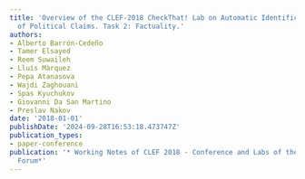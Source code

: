 ```yaml
---
title: 'Overview of the CLEF-2018 CheckThat! Lab on Automatic Identification and Verification
  of Political Claims. Task 2: Factuality.'
authors:
- Alberto Barrón-Cedeño
- Tamer Elsayed
- Reem Suwaileh
- Lluís Màrquez
- Pepa Atanasova
- Wajdi Zaghouani
- Spas Kyuchukov
- Giovanni Da San Martino
- Preslav Nakov
date: '2018-01-01'
publishDate: '2024-09-28T16:53:18.473747Z'
publication_types:
- paper-conference
publication: '* Working Notes of CLEF 2018 - Conference and Labs of the Evaluation
  Forum*'
---
```

